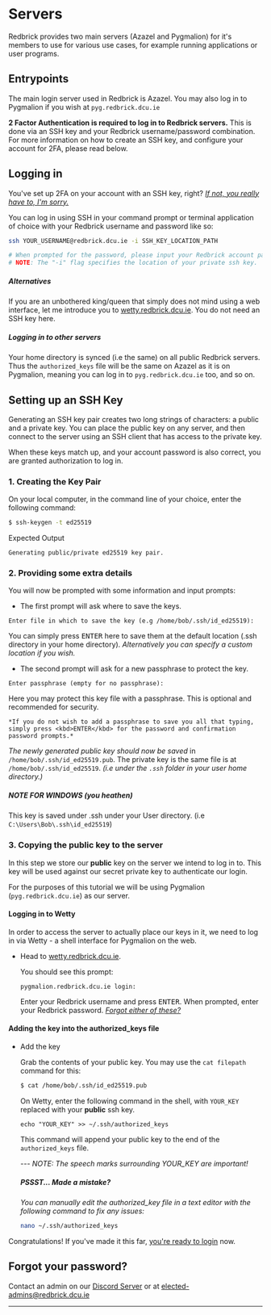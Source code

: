 # Servers

Redbrick provides two main servers (Azazel and Pygmalion) for it's members to use for various use cases, for example running applications or user programs.

## Entrypoints

The main login server used in Redbrick is Azazel. You may also log in to Pygmalion if you wish at `pyg.redbrick.dcu.ie` 

**2 Factor Authentication is required to log in to Redbrick servers.** This is done via an SSH key and your Redbrick username/password combination. For more information on how to create an SSH key, and configure your account for 2FA, please read below.

## Logging in

You've set up 2FA on your account with an SSH key, right? [_If not, you really have to, I'm sorry._](#setting-up-an-ssh-key)

You can log in using SSH in your command prompt or terminal application of choice with your Redbrick username and password like so:

```bash
ssh YOUR_USERNAME@redbrick.dcu.ie -i SSH_KEY_LOCATION_PATH

# When prompted for the password, please input your Redbrick account password.
# NOTE: The "-i" flag specifies the location of your private ssh key.
```

##### Alternatives

If you are an unbothered king/queen that simply does not mind using a web interface, let me introduce you to [wetty.redbrick.dcu.ie](https://wetty.redbrick.dcu.ie/). You do not need an SSH key here.

##### Logging in to other servers

Your home directory is synced (i.e the same) on all public Redbrick servers. Thus the `authorized_keys` file will be the same on Azazel as it is on Pygmalion, meaning you can log in to `pyg.redbrick.dcu.ie` too, and so on.


## Setting up an SSH Key

Generating an SSH key pair creates two long strings of characters: a public and a private key. You can place the public key on any server, and then connect to the server using an SSH client that has access to the private key.

When these keys match up, and your account password is also correct, you are granted authorization to log in.

### 1. Creating the Key Pair

On your local computer, in the command line of your choice, enter the following command:
```bash
$ ssh-keygen -t ed25519
```
Expected Output
```
Generating public/private ed25519 key pair.
```

### 2. Providing some extra details
You will now be prompted with some information and input prompts:

- The first prompt will ask where to save the keys.
```
Enter file in which to save the key (e.g /home/bob/.ssh/id_ed25519):
```
You can simply press <kbd>ENTER</kbd> here to save them at the default location (.ssh directory in your home directory). *Alternatively you can specify a custom location if you wish.*

- The second prompt will ask for a new passphrase to protect the key.
```
Enter passphrase (empty for no passphrase):
```
Here you may protect this key file with a passphrase. This is optional and recommended for security.

    *If you do not wish to add a passphrase to save you all that typing, simply press <kbd>ENTER</kbd> for the password and confirmation password prompts.*

*The newly generated public key should now be saved* in `/home/bob/.ssh/id_ed25519.pub`. The private key is the same file is at `/home/bob/.ssh/id_ed25519`. *(i.e under the `.ssh` folder in your user home directory.)*

##### NOTE FOR WINDOWS (you heathen)
This key is saved under .ssh under your User directory. (i.e `C:\Users\Bob\.ssh\id_ed25519`)

### 3. Copying the public key to the server

In this step we store our **public** key on the server we intend to log in to. This key will be used against our secret private key to authenticate our login. 

For the purposes of this tutorial we will be using Pygmalion (`pyg.redbrick.dcu.ie`) as our server.

#### Logging in to Wetty

In order to access the server to actually place our keys in it, we need to log in via Wetty - a shell interface for Pygmalion on the web.

- Head to <a href="https://wetty.redbrick.dcu.ie/" target="_blank">wetty.redbrick.dcu.ie</a>.

    You should see this prompt:
    ```
    pygmalion.redbrick.dcu.ie login:
    ```
    Enter your Redbrick username and press <kbd>ENTER</kbd>. When prompted, enter your Redbrick password. [*Forgot either of these?*](#forgot-your-password)

#### Adding the key into the authorized_keys file

- Add the key

    Grab the contents of your public key. You may use the `cat filepath` command for this:
    ```bash
    $ cat /home/bob/.ssh/id_ed25519.pub
    ```

    On Wetty, enter the following command in the shell, with `YOUR_KEY` replaced with your **public** ssh key.
    
    ```
    echo "YOUR_KEY" >> ~/.ssh/authorized_keys
    ```
    This command will append your public key to the end of the `authorized_keys` file.

    --- *NOTE: The speech marks surrounding YOUR_KEY are important!*

    ##### *PSSST... Made a mistake?*

    *You can manually edit the authorized_key file in a text editor with the following command to fix any issues:*

    ```bash
    nano ~/.ssh/authorized_keys
    ```

Congratulations! If you've made it this far, [you're ready to login](#logging-in) now. 

## Forgot your password?

Contact an admin on our [Discord Server](https://discord.gg/3D8kTX9auY) or at [elected-admins@redbrick.dcu.ie](mailto:elected-admins@redbrick.dcu.ie)

<hr></hr>